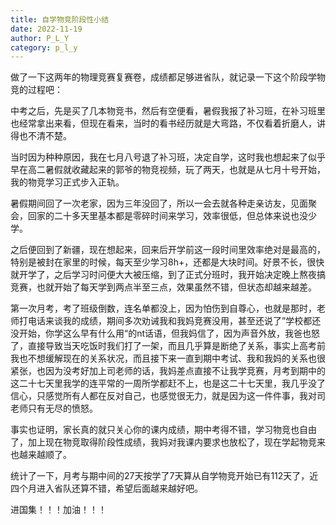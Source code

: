 ```yaml
---
title: 自学物竞阶段性小结
date: 2022-11-19
author: P_L_Y
category: p_l_y
---
```

做了一下这两年的物理竞赛复赛卷，成绩都足够进省队，就记录一下这个阶段学物竞的过程吧：

中考之后，先是买了几本物竞书，然后有空便看，暑假我报了补习班，在补习班里也经常拿出来看，但现在看来，当时的看书经历就是大弯路，不仅看着折磨人，讲得也不清不楚。

当时因为种种原因，我在七月八号退了补习班，决定自学，这时我也想起来了似乎早在高二暑假就收藏起来的郭爷的物竞视频，玩了两天，也就是从七月十号开始，我的物竞学习正式步入正轨。

暑假期间回了一次老家，因为三年没回了，所以一会去就各种走亲访友，见面聚会，回家的二十多天里基本都是零碎时间来学习，效率很低，但总体来说也没少学。

之后便回到了新疆，现在想起来，回来后开学前这一段时间里效率绝对是最高的，特别是被封在家里的时候，每天至少学习8h+，还都是大块时间。好景不长，很快就开学了，之后学习时问便大大被压缩，到了正式分班时，我开始决定晚上熬夜搞竞赛，也就开始了每天学到两点半至三点，效果虽然不错，但状态却越来越差。

第一次月考，考了班级倒数，连名单都没上，因为怕伤到自尊心，也就是那时，老师打电话来谈我的成绩，期间多次劝诫我和我妈竞赛没用，甚至还说了”学校都还没开始，你学这么早有什么用“的nt话语，但我妈信了，因为声音外放，我爸也怒了，直接导致当天吃饭时我们打了一架，而且几乎算是断绝了关系，事实上高考前我也不想缓解现在的关系状况，而且接下来一直到期中考试、我和我妈的关系也很紧张，也因为没考好加上司老师的话，我妈差点直接不让我学竞赛，月考到期中的这二十七天里我学的连平常的一周所学都赶不上，也是这二十七天里，我几乎没了信心，只感觉所有人都在反对自己，也感觉很无力，就是因为这一件件事，我对司老师只有无尽的愤怒。

事实也证明，家长真的就只关心你的课内成绩，期中考得不错，学习物竞也自由了，加上现在物竞取得阶段性成绩，我妈对我课内要求也放松了，现在学起物竞来也越来越顺了。

统计了一下，月考与期中间的27天按学了7天算从自学物竞开始已有112天了，近四个月进入省队还算不错，希望后面越来越好吧。

进国集！！！加油！！！
